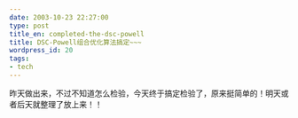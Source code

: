 ```yaml
---
date: 2003-10-23 22:27:00
type: post
title_en: completed-the-dsc-powell
title: DSC-Powell组合优化算法搞定~~~
wordpress_id: 20
tags:
- tech
---
```


昨天做出来，不过不知道怎么检验，今天终于搞定检验了，原来挺简单的！明天或者后天就整理了放上来！！

